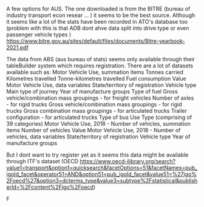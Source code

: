 A few options for AUS. The one downloaded is from the BITRE (bureau of industry transport econ resear ... ) it seems to be the best source. Although it seems like a lot of the stats have been recorded in ATO's database too (problem with this is that ADB dont ahve data split into drive type or even passenger vehicle types )
https://www.bitre.gov.au/sites/default/files/documents/Bitre-yearbook-2021.pdf


The data from ABS (aus bureau of stats) seems only available through their tableBuilder system which requires registration. There are a lot of datasets available such as:
Motor Vehicle Use, summation items
Tonnes carried
Kilometres travelled
Tonne-kilometres travelled
Fuel consumption
Value
Motor Vehicle Use, data variables
State/territory of registration
Vehicle type
Main type of journey
Year of manufacture groups
Type of fuel
Gross vehicle/combination mass groupings - for freight vehicles
Number of axles - for rigid trucks
Gross vehicle/combination mass groupings - for rigid trucks
Gross combination mass groupings - for articulated trucks
Trailer configuration - for articulated trucks
Type of bus
Use Type (comprising of 39 categories)
Motor Vehicle Use, 2018 - Number of vehicles, summation items
Number of vehicles
Value
Motor Vehicle Use, 2018 - Number of vehicles, data variables
State/territory of registration
Vehicle type
Year of manufacture groups

But I dont want to try register yet as it seems this data might be available through ITF's dataset (OECD https://www.oecd-ilibrary.org/search?value1=transport&option1=quicksearch&facetOptions=51&facetNames=pub_igoId_facet&operator51=AND&option51=pub_igoId_facet&value51=%27igo%2Foecd%27&option3=dcterms_type&value3=subtype%2Fstatistical&publisherId=%2Fcontent%2Figo%2Foecd)

F